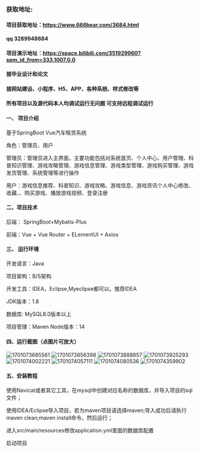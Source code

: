 ### 获取地址:
#### 项目获取地址：https://www.666bear.com/3684.html
#### qq 3289948684
#### 项目演示地址：https://space.bilibili.com/351929960?spm_id_from=333.1007.0.0
#### 接毕业设计和论文
#### 接网站建设、小程序、H5、APP、各种系统、样式修改等

#### 所有项目以及源代码本人均调试运行无问题 可支持远程调试运行

#### 一、 项目介绍
基于SpringBoot Vue汽车租赁系统

角色：管理员、用户

管理员：管理员进入主界面，主要功能包括对系统首页、个人中心、用户管理、科普知识管理、游戏攻略管理、游戏信息管理、游戏类型管理、游戏购买管理、游戏发货管理、系统管理等进行操作

用户：游戏信息推荐、科普知识、游戏攻略、游戏信息、游戏资讯个人中心修改、收藏、、购买游戏、播放游戏视频、登录注册
#### 二、项目技术
后端： SpringBoot+Mybatis-Plus

前端：Vue + Vue Router + ELementUI + Axios

#### 三、 运行环境
开发语言：Java

项目架构：B/S架构

开发工具：IDEA，Eclipse,Myeclipse都可以。推荐IDEA

JDK版本：1.8

数据库: MySQL8.0版本以上

项目管理：Maven
Node版本：14
#### 四、运行截图（点图片可放大）

![1701073685561](https://github.com/666bears/carrents/assets/143094776/43bd2e0c-7f6d-42b3-bde4-74b30ec6c9fb)
![1701073856398](https://github.com/666bears/carrents/assets/143094776/5115634a-13d7-4900-81ec-7830ed16f27d)
![1701073888857](https://github.com/666bears/carrents/assets/143094776/fd1e32ea-e5b3-44ef-af79-d4bf5d6d5c0d)
![1701073925293](https://github.com/666bears/carrents/assets/143094776/76f88e5c-ddfe-4f9c-ad6f-83f5d24b0895)
![1701074002221](https://github.com/666bears/carrents/assets/143094776/baefc3c6-aefa-46c9-b420-2a43c9c86b26)
![1701074057111](https://github.com/666bears/carrents/assets/143094776/7d0be3d6-f3ee-4fe8-b3eb-4791fec0a94e)
![1701074080536](https://github.com/666bears/carrents/assets/143094776/24faf9a4-ea48-4771-b7e0-4939a83667cd)
![1701074359902](https://github.com/666bears/carrents/assets/143094776/2024c4fe-9cd2-4dc9-8b4d-40dfee05852d)



#### 五、安装教程
使用Navicat或者其它工具，在mysql中创建对应名称的数据库，并导入项目的sql文件；

使用IDEA/Eclipse导入项目，若为maven项目请选择maven;导入成功后请执行maven clean;maven install命令，然后运行；

进入src/main/resources修改application.yml里面的数据库配置

启动项目





